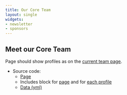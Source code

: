 ```yaml
---
title: Our Core Team
layout: single
widgets:
- newsletter
- sponsors
---
```


## Meet our Core Team

Page should show profiles as on the [current team page](https://carpentries.org/team/).

* Source code:
    * [Page](https://github.com/carpentries/carpentries.org/edit/main/pages/team.html)
    * Includes block for [page](https://github.com/carpentries/carpentries.org/blob/main/_includes/team.html) and for [each profile](https://github.com/carpentries/carpentries.org/blob/main/_includes/_team_profile.html)
    * [Data (yml)](https://github.com/carpentries/carpentries.org/blob/main/_data/team.yml)